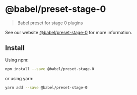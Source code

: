 # @babel/preset-stage-0

> Babel preset for stage 0 plugins

See our website [@babel/preset-stage-0](https://babeljs.io/docs/en/next/babel-preset-stage-0.html) for more information.

## Install

Using npm:

```sh
npm install --save @babel/preset-stage-0
```

or using yarn:

```sh
yarn add --save @babel/preset-stage-0
```
